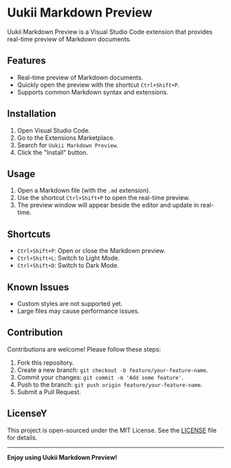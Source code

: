 # Uukii Markdown Preview

Uukii Markdown Preview is a Visual Studio Code extension that provides real-time preview of Markdown documents.

## Features

- Real-time preview of Markdown documents.
- Quickly open the preview with the shortcut `Ctrl+Shift+P`.
- Supports common Markdown syntax and extensions.

## Installation

1. Open Visual Studio Code.
2. Go to the Extensions Marketplace.
3. Search for `Uukii Markdown Preview`.
4. Click the "Install" button.

## Usage

1. Open a Markdown file (with the `.md` extension).
2. Use the shortcut `Ctrl+Shift+P` to open the real-time preview.
3. The preview window will appear beside the editor and update in real-time.

## Shortcuts

- `Ctrl+Shift+P`: Open or close the Markdown preview.
- `Ctrl+Shift+L`: Switch to Light Mode.
- `Ctrl+Shift+D`: Switch to Dark Mode.

## Known Issues

- Custom styles are not supported yet.
- Large files may cause performance issues.

## Contribution

Contributions are welcome! Please follow these steps:

1. Fork this repository.
2. Create a new branch: `git checkout -b feature/your-feature-name`.
3. Commit your changes: `git commit -m 'Add some feature'`.
4. Push to the branch: `git push origin feature/your-feature-name`.
5. Submit a Pull Request.

## LicenseY

This project is open-sourced under the MIT License. See the [LICENSE](https://github.com/uukii/vscode-markdown-preview/blob/main/LICENSE) file for details.

---

**Enjoy using Uukii Markdown Preview!**



